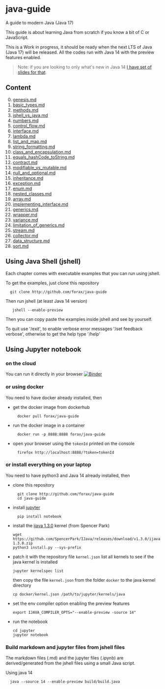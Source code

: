 # java-guide
A guide to modern Java (Java 17)

This guide is about learning Java from scratch if you know a bit of C or JavaScript.

This is a Work in progress, it should be ready when the next LTS of Java (Java 17) will be released.
All the codes run with Java 14 with the preview features enabled.

> Note: if you are looking to only what's new in Java 14
> [I have set of slides for that](https://github.com/forax/do-synthetic-methods-dream-of-electric-switch-expressions).


## Content

0. [genesis.md](guide/chapter00-genesis.md)
1. [basic_types.md](guide/chapter01-basic_types.md)
2. [methods.md](guide/chapter02-methods.md)
3. [jshell_vs_java.md](guide/chapter03-jshell_vs_java.md)
4. [numbers.md](guide/chapter04-numbers.md)
5. [control_flow.md](guide/chapter05-control_flow.md)
6. [interface.md](guide/chapter07-interface.md)
7. [lambda.md](guide/chapter08-lambda.md)
8. [list_and_map.md](guide/chapter09-list_and_map.md)
9. [string_formatting.md](guide/chapter10-string_formatting.md)
10. [class_and_encapsulation.md](guide/chapter11-class_and_encapsulation.md)
11. [equals_hashCode_toString.md](guide/chapter12-equals_hashCode_toString.md)
12. [contract.md](guide/chapter13-contract.md)
13. [modifiable_vs_mutable.md](guide/chapter13-modifiable_vs_mutable.md)
14. [null_and_optional.md](guide/chapter14-null_and_optional.md)
15. [inheritance.md](guide/chapter15-inheritance.md)
16. [exception.md](guide/chapter16-exception.md)
17. [enum.md](guide/chapter17-enum.md)
18. [nested_classes.md](guide/chapter18-nested_classes.md)
19. [array.md](guide/chapter19-array.md)
20. [implementing_interface.md](guide/chapter19-implementing_interface.md)
21. [generics.md](guide/chapter20-generics.md)
22. [wrapper.md](guide/chapter21-wrapper.md)
23. [variance.md](guide/chapter22-variance.md)
24. [limitation_of_generics.md](guide/chapter23-limitation_of_generics.md)
25. [stream.md](guide/chapter25-stream.md)
26. [collector.md](guide/chapter26-collector.md)
27. [data_structure.md](guide/chapter30-data_structure.md)
28. [sort.md](guide/chapter31-sort.md)


## Using Java Shell (jshell)

Each chapter comes with executable examples that you can run using jshell.

To get the examples, just clone this repository
```
  git clone http://github.com/forax/java-guide
```

Then run jshell (at least Java 14 version)
```
   jshell --enable-preview
```

Then you can copy paste the examples inside jshell and see by yourself.

To quit use '/exit', to enable verbose error messages '/set feedback verbose', otherwise to get the help type '/help'


## Using Jupyter notebook

### on the cloud
You can run it directly in your browser
[![Binder](https://mybinder.org/badge_logo.svg)](https://mybinder.org/v2/gh/forax/java-guide/master)


### or using docker
You need to have docker already installed, then

- get the docker image from dockerhub
  ```
    docker pull forax/java-guide
  ```
- run the docker image in a container
  ```
    docker run -p 8888:8888 forax/java-guide
  ```
 - open your browser using the `tokenId` printed on the console
   ```
     firefox http://localhost:8888/?token=tokenId
   ```


### or install everything on your laptop
You need to have python3 and Java 14 already installed, then

- clone this repository
  ```
    git clone http://github.com/forax/java-guide
    cd java-guide
  ```
- install [jupyter](https://jupyter.org/install)
  ```
    pip install notebook
  ```
- install the [ijava 1.3.0](https://github.com/SpencerPark/IJava) kernel (from Spencer Park)
  ```
  wget https://github.com/SpencerPark/IJava/releases/download/v1.3.0/ijava-1.3.0.zip
  python3 install.py --sys-prefix
  ```
- patch it with the repository file `kernel.json`
  list all kernels to see if the java kernel is installed
  ```
  jupyter kernelspec list
  ```
  then copy the file `kernel.json` from the folder `docker` to the java kernel directory
  ```
  cp docker/kernel.json /path/to/jupyter/kernels/java
  ```
- set the env compiler option enabling the preview features
  ```
  export IJAVA_COMPILER_OPTS="--enable-preview -source 14"
  ```
- run the notebook
  ```
  cd jupyter
  jupyter notebook
  ```


### Build markdown and jupyter files from jshell files
The markdown files (.md) and the jupyter files (.ipynb) are derived/generated
from the jshell files using a small Java script.

Using java 14
```
  java --source 14 --enable-preview build/build.java
```
